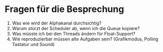 # Fragen für die Besprechung

1) Was wie wird der Alphakanal durchsichtig?
2) Warum stürzt der Scheduler ab, wenn ich die Queue kopiere?
3) Was müsste ich bei den Threads ändern für Float-Support?
4) Wie reproduzierbar müssen alte Aufgaben sein? (Grafikmodus, Polling Tastatur und Sound)